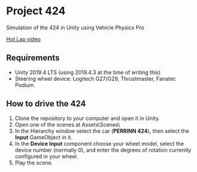 # Project 424
Simulation of the 424 in Unity using Vehicle Physics Pro

[Hot Lap video](https://www.youtube.com/watch?v=OMoQGtA3gCs)

## Requirements

- Unity 2019.4 LTS (using 2019.4.3 at the time of writing this)
- Steering wheel device: Logitech G27/G29, Thrustmaster, Fanatec Podium.

## How to drive the 424

1. Clone the repository to your computer and open it in Unity.
2. Open one of the scenes at Assets\Scenes\
3. In the Hierarchy window select the car (**PERRINN 424**), then select the **Input** GameObject in it.
4. In the **Device Input** component choose your wheel model, select the device number (normally 0), and enter the degrees of rotation currently configured in your wheel.
5. Play the scene.

